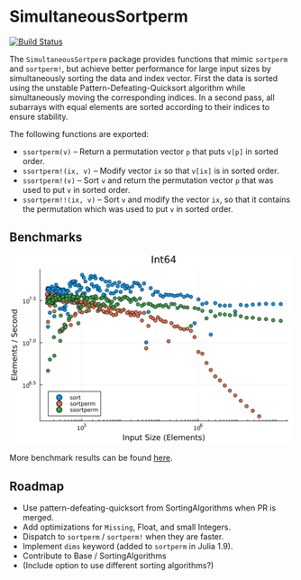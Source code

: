 # SimultaneousSortperm

[![Build Status](https://github.com/LSchwerdt/SimultaneousSortperm.jl/actions/workflows/CI.yml/badge.svg?branch=main)](https://github.com/LSchwerdt/SimultaneousSortperm.jl/actions/workflows/CI.yml?query=branch%3Amain)

The `SimultaneousSortperm` package provides functions that mimic `sortperm` and `sortperm!`, but achieve better performance for large input sizes by simultaneously sorting the data and index vector.
First the data is sorted using the unstable Pattern-Defeating-Quicksort algorithm while simultaneously moving the corresponding indices.
In a second pass, all subarrays with equal elements are sorted according to their indices to ensure stability.

The following functions are exported:

- `ssortperm(v)` – Return a permutation vector `p` that puts `v[p]` in sorted order.
- `ssortperm!(ix, v)` – Modify vector `ix` so that `v[ix]` is in sorted order.
- `ssortperm!(v)` – Sort `v` and return the permutation vector `p` that was used to put `v` in sorted order.
- `ssortperm!!(ix, v)` – Sort `v` and modify the vector `ix`, so that it contains the permutation which was used to put `v` in sorted order.

## Benchmarks

<img src="https://github.com/LSchwerdt/MiscJulia/blob/11bc3588da5d93ee0b91d58012b0b41dc7ffcab3/benchmark_ssortperm/Intel_7820x/Int64.svg">

More benchmark results can be found [here](https://github.com/LSchwerdt/MiscJulia/tree/master/benchmark_ssortperm).

## Roadmap

- Use pattern-defeating-quicksort from SortingAlgorithms when PR is merged.
- Add optimizations for `Missing`, Float, and small Integers.
- Dispatch to `sortperm` / `sortperm!` when they are faster.
- Implement `dims` keyword (added to `sortperm` in Julia 1.9).
- Contribute to Base / SortingAlgorithms
- (Include option to use different sorting algorithms?)